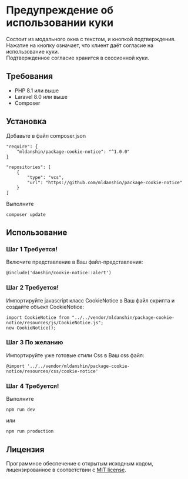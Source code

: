 # Предупреждение об использовании куки
Состоит из модального окна с текстом, и кнопкой подтверждения.  
Нажатие на кнопку означает, что клиент даёт согласие на использование куки.  
Подтвержденное согласие хранится в сессионной куки.

## Требования
- PHP 8.1 или выше  
- Laravel 8.0  или выше
- Composer

## Установка
Добавьте в файл composer.json  

    "require": {
        "mldanshin/package-cookie-notice": "^1.0.0"
    }

    "repositories": [
        {
            "type": "vcs",
            "url": "https://github.com/mldanshin/package-cookie-notice"
        }
    ]

Выполните

    composer update

## Использование
### Шаг 1 **Требуется!**
Включите представление в Ваш файл-представления:

    @include('danshin/cookie-notice::alert')

### Шаг 2 **Требуется!**
Импортируйте javascript класс CookieNotice в Ваш файл скрипта и создайте объект CookieNotice:

    import CookieNotice from "../../vendor/mldanshin/package-cookie-notice/resources/js/CookieNotice.js";
    new CookieNotice();

### Шаг 3 **По желанию**
Импортируйте уже готовые стили Css в Ваш css файл:

    @import '../../vendor/mldanshin/package-cookie-notice/resources/css/cookie-notice'

### Шаг 4 **Требуется!**
Выполните

    npm run dev
или

    npm run production

## Лицензия

Программное обеспечение с открытым исходным кодом, лицензированное в соответствии с [MIT license](https://opensource.org/licenses/MIT).
 